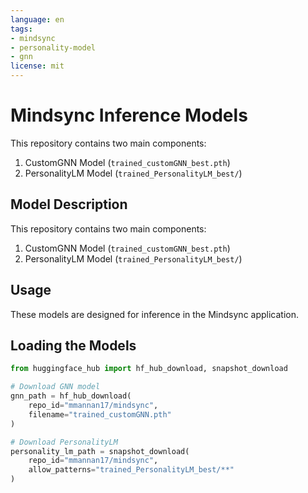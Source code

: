 ```yaml
---
language: en
tags:
- mindsync
- personality-model
- gnn
license: mit
---
```


# Mindsync Inference Models

This repository contains two main components:

1. CustomGNN Model (`trained_customGNN_best.pth`)
2. PersonalityLM Model (`trained_PersonalityLM_best/`)

## Model Description

This repository contains two main components:

1. CustomGNN Model (`trained_customGNN_best.pth`)
2. PersonalityLM Model (`trained_PersonalityLM_best/`)

## Usage

These models are designed for inference in the Mindsync application.

## Loading the Models

```python
from huggingface_hub import hf_hub_download, snapshot_download

# Download GNN model
gnn_path = hf_hub_download(
    repo_id="mmannan17/mindsync",
    filename="trained_customGNN.pth"
)

# Download PersonalityLM
personality_lm_path = snapshot_download(
    repo_id="mmannan17/mindsync",
    allow_patterns="trained_PersonalityLM_best/**"
)
```
